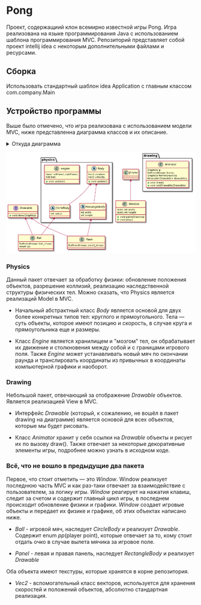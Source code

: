 # Pong

Проект, содержащиий клон всемирно известной игры Pong.
Игра реализована на языке программирования Java
с использованием шаблона программирования MVC. Репозиторий представляет
собой проект intellij idea с некоторым дополнительными файлами и ресурсами.

## Сборка

Использовать стандартный шаблон idea Application с главным классом com.company.Main

## Устройство программы

Выше было отмечено, что игра реализована с использованием модели MVC,
ниже представленна диаграмма классов  и их описание.

<details>
  <summary>Откуда диаграмма</summary>
    Файл <i>scheme</i> содержит исходный код диаграммы,
    для создания использовался онлайн сервис
    <a href="https://plantuml.com/ru/">PlantUML</a>. Библиотека находится в разработке
    и иногда дает сбоит(так и не вышло засунуть Drawable в пакет drawing), но для небольших
    проектов удобно использовать для быстрого описание структуры программы.
</details>

![](diagram.png)

### Physics

Данный пакет отвечает за обработку физики: обновление положения объектов,
разрешение коллизий, реализацию наследственной структуры физических тел. Можно сказать, что 
Physics является реализаций Model в MVC.

* Начальный абстрактный класс _Body_ является основой для двух более конкретных типов тел:
круглого и прямоугольного. Тела — суть объекты, которое имеют позицию и скорость, в случае круга и прямоугольника еще и размеры.
  

* Класс _Engine_ является хранилищем и "мозгом" тел, он обрабатывает их движение и столкновения
между собой и с границами игрового поля. Также _Engine_ может устанавливать новый мяч по окончании раунда
  и транслировать координаты из привычных в координаты компьютерной графики и наоборот.

### Drawing

Небольшой пакет, отвечающий за отображение _Drawable_ объектов. Является реализацией View в MVC.

* Интерфейс _Drawable_ (который, к сожалению, не вошёл в пакет drawing на диаграмме) является основой
для всех объектов, которые мы будет рисовать.
  

* Класс _Animator_ хранит у себя ссылки на _Drawable_ объекты и рисует их по вызову draw(). Также отвечает
за некоторые декоративные элементы игры, подробнее можно узнать в исходном коде. 
  
### Всё, что не вошло в предыдущие два пакета

Первое, что стоит отметить — это _Window_. Window реализует последнюю часть MVC и как раз-таки отвечает
за взаимодействие с пользователем, за логику игры. _Window_ реагирует на нажатия клавиш, следит за счетом
и содержит главный цикл игры, в последнем происходит обновление физики и графики. _Window_ создает игровые объекты
и передает их физике и графике, об этих объектах написано ниже.

* _Ball_ - игровой мяч, наследует _CircleBody_ и реализует _Drawable_. Содержит
enum _pp_(player point), которые отвечает за то, кому стоит отдать очко в случае вылета мячика за
  игровое поле.

* _Panel_ - левая и правая панель, наследует _RectangleBody_ и реализует _Drawable_

Оба объекта имеют текстуры, которые хранятся в корне репозитория.

* _Vec2_ - вспомогательный класс векторов, используется для хранения скоростей и положений
объектов, абсолютно стандартная реализация.